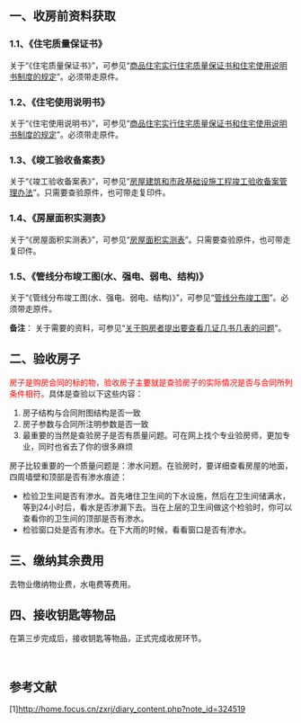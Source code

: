## **一、收房前资料获取**
### **1.1、《住宅质量保证书》**
关于“《住宅质量保证书》”，可参见“[商品住宅实行住宅质量保证书和住宅使用说明书制度的规定](商品住宅实行住宅质量保证书和住宅使用说明书制度的规定.md)”。必须带走原件。
### **1.2、《住宅使用说明书》**
关于“《住宅使用说明书》”，可参见“[商品住宅实行住宅质量保证书和住宅使用说明书制度的规定](商品住宅实行住宅质量保证书和住宅使用说明书制度的规定.md)”。必须带走原件。
### **1.3、《竣工验收备案表》**
关于“《竣工验收备案表》”，可参见“[房屋建筑和市政基础设施工程竣工验收备案管理办法](房屋建筑和市政基础设施工程竣工验收备案管理办法.md)”。只需要查验原件，也可带走复印件。
### **1.4、《房屋面积实测表》**
关于“《房屋面积实测表》”，可参见“[房屋面积实测表](房屋面积实测表.md)”。只需要查验原件，也可带走复印件。
### **1.5、《管线分布竣工图(水、强电、弱电、结构)》**
关于“《管线分布竣工图(水、强电、弱电、结构)》”，可参见“[管线分布竣工图](管线分布竣工图.md)”。必须带走原件。

**备注**：
关于需要的资料，可参见“[关于购房者提出要查看几证几书几表的问题](关于购房者提出要查看几证几书几表的问题.md)”。
## **二、验收房子**
<font color='red'>房子是购房合同的标的物，验收房子主要就是查验房子的实际情况是否与合同所列条件相符。</font>具体是查验以下这些内容：

1. 房子结构与合同附图结构是否一致
2. 房子参数与合同所注明参数是否一致
3. 最重要的当然是查验房子是否有质量问题。可在网上找个专业验房师，更加专业，同时也省去了你的很多麻烦

房子比较重要的一个质量问题是：渗水问题。在验房时，要详细查看房屋的地面，四周墙壁和顶部是否有渗水痕迹：

- 检验卫生间是否有渗水。首先堵住卫生间的下水设施，然后在卫生间储满水，等到24小时后，看水是否渗漏下去。当在上层的卫生间做这个检验时，你可以查看你的卫生间的顶部是否有渗水。
- 检验窗口处是否有渗水。在下大雨的时候，看看窗口是否有渗水。

## **三、缴纳其余费用**
去物业缴纳物业费，水电费等费用。
## **四、接收钥匙等物品**
在第三步完成后，接收钥匙等物品，正式完成收房环节。

<br/>

## **参考文献**
[1]http://home.focus.cn/zxrj/diary_content.php?note_id=324519
